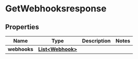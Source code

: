 

# GetWebhooksresponse


## Properties

| Name | Type | Description | Notes |
|------------ | ------------- | ------------- | -------------|
|**webhooks** | [**List&lt;Webhook&gt;**](Webhook.md) |  |  |



